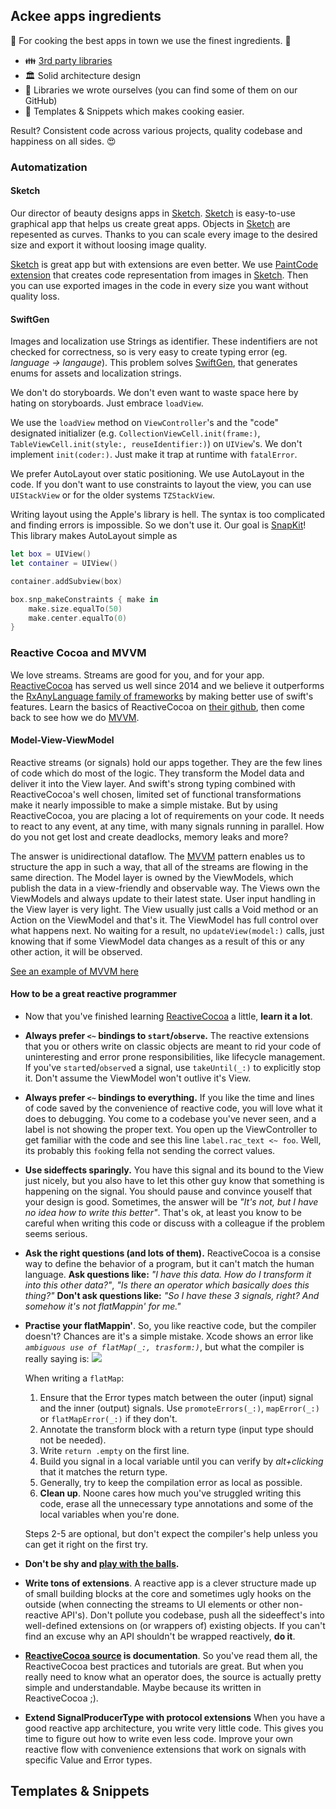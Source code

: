 ## Ackee apps ingredients
🍚 For cooking the best apps in town we use the finest ingredients. 🍳

* 👪 [3rd party libraries](https://github.com/AckeeCZ/ios-cookbook/blob/master/Libraries.md)
* 🏛 Solid architecture design 
* 🤗 Libraries we wrote ourselves (you can find some of them on our GitHub)
* 💩 Templates & Snippets which makes cooking easier. 

Result? Consistent code across various projects, quality codebase and happiness on all sides. 😍

### Automatization

#### Sketch

Our director of beauty designs apps in [Sketch](https://www.sketchapp.com). [Sketch](https://www.sketchapp.com) is easy-to-use graphical app that helps us create great apps. Objects in [Sketch](https://www.sketchapp.com) are repesented as curves. Thanks to you can scale every image to the desired size and export it without loosing image quality.

[Sketch](https://www.sketchapp.com) is great app but with extensions are even better. We use [PaintCode extension](https://www.paintcodeapp.com/sketch) that creates code representation from images in [Sketch](https://www.sketchapp.com). Then you can use exported images in the code in every size you want without quality loss.

#### SwiftGen

Images and localization use Strings as identifier. These indentifiers are not checked for correctness, so is very easy to create typing error (eg. _language -> langauge_). This problem solves [SwiftGen](https://github.com/AliSoftware/SwiftGen), that generates enums for assets and localization strings.

We don't do storyboards. We don't even want to waste space here by hating on storyboards. Just embrace `loadView`.

We use the `loadView` method on `ViewController`'s and the "code" designated initializer (e.g. `CollectionViewCell.init(frame:)`, `TableViewCell.init(style:, reuseIdentifier:)`) on `UIView`'s. We don't implement `init(coder:)`. Just make it trap at runtime with `fatalError`.

We prefer AutoLayout over static positioning. We use AutoLayout in the code. If you don't want to use constraints to layout the view, you can use `UIStackView` or for the older systems `TZStackView`.

Writing layout using the Apple's library is hell. The syntax is too complicated and finding errors is impossible. So we don't use it. Our goal is [SnapKit](https://github.com/SnapKit/SnapKit)! This library makes AutoLayout simple as

```swift
let box = UIView()
let container = UIView()

container.addSubview(box)

box.snp_makeConstraints { make in
    make.size.equalTo(50)
    make.center.equalTo(0)
}
```

### Reactive Cocoa and MVVM

We love streams. Streams are good for you, and for your app.
[ReactiveCocoa](https://github.com/ReactiveCocoa/ReactiveCocoa) has served us well since 2014 and we believe
it outperforms the [RxAnyLanguage family of frameworks](https://github.com/ReactiveX)
by making better use of swift's features. 
Learn the basics of ReactiveCocoa on [their github](https://github.com/ReactiveCocoa/ReactiveCocoa),
then come back to see how we do [MVVM](https://en.wikipedia.org/wiki/Model–view–viewmodel).

#### Model-View-ViewModel

Reactive streams (or signals) hold our apps together.
They are the few lines of code which do most of the logic.
They transform the Model data and deliver it into the View layer.
And swift's strong typing combined with ReactiveCocoa's well chosen,
limited set of functional transformations make it nearly impossible to make a simple mistake.
But by using ReactiveCocoa, you are placing a lot of requirements on your code.
It needs to react to any event, at any time, with many signals running in parallel.
How do you not get lost and create deadlocks, memory leaks and more?

The answer is unidirectional dataflow.
The [MVVM](https://en.wikipedia.org/wiki/Model–view–viewmodel) pattern enables
us to structure the app in such a way, that all of the streams are flowing in the same direction.
The Model layer is owned by the ViewModels, which publish the data in a view-friendly and observable way.
The Views own the ViewModels and always update to their latest state.
User input handling in the View layer is very light.
The View usually just calls a Void method or an Action on the ViewModel and that's it.
The ViewModel has full control over what happens next.
No waiting for a result, no `updateView(model:)` calls,
just knowing that if some ViewModel data changes as a result of this or any other action, it will be observed. 

[See an example of MVVM here](https://github.com/richeterre/SwiftGoal/tree/master/SwiftGoal)

#### How to be a great reactive programmer

- Now that you've finished learning [ReactiveCocoa](https://github.com/ReactiveCocoa/ReactiveCocoa)
a little, **learn it a lot**.

- **Always prefer `<~` bindings to `start`/`observe`.**
The reactive extensions that you or others write on classic objects
are meant to rid your code of uninteresting and error prone responsibilities, like lifecycle management.
If you've `start`ed/`observe`d a signal, use `takeUntil(_:)` to explicitly stop it. Don't assume the ViewModel won't outlive it's View.
- **Always prefer `<~` bindings to everything.**
If you like the time and lines of code saved by the convenience of reactive code,
you will love what it does to debugging.
You come to a codebase you've never seen, and a label is not showing the proper text.
You open up the ViewController to get familiar with the code and see this line `label.rac_text <~ foo`.
Well, its probably this `foo`king fella not sending the correct values.

- **Use sideffects sparingly.** You have this signal and its bound to the View just nicely,
but you also have to let this other guy know that something is happening on the signal. 
You should pause and convince youself that your design is good.
Sometimes, the answer will be *"It's not, but I have no idea how to write this better"*.
That's ok, at least you know to be careful when writing this code
or discuss with a colleague if the problem seems serious.

- **Ask the right questions (and lots of them).**
ReactiveCocoa is a consise way to define the behavior of a program, but it can't match the human language.
**Ask questions like:** *"I have this data. How do I transform it into this other data?"*,
*"Is there an operator which basically does this thing?"*
**Don't ask questions like:** *"So I have these 3 signals, right? And somehow it's not flatMappin' for me."*    

- **Practise your flatMappin'**.
So, you like reactive code, but the compiler doesn't? Chances are it's a simple mistake.
Xcode shows an error like *`ambiguous use of flatMap(_:, trasform:)`*,
but what the compiler is really saying is:
![](http://img.pandawhale.com/post-21975-Jerry-Maguire-help-me-help-you-tj9G.gif)

    When writing a `flatMap`:
    1. Ensure that the Error types match between the outer (input) signal and the inner (output) signals. Use `promoteErrors(_:)`, `mapError(_:)` or `flatMapError(_:)` if they don't. 
    2. Annotate the transform block with a return type (input type should not be needed).
    3. Write `return .empty` on the first line.
    4. Build you signal in a local variable until you can verify by *alt+clicking* that it matches the return type.
    5. Generally, try to keep the compilation error as local as possible.
    6. **Clean up**. Noone cares how much you've struggled writing this code,
    erase all the unnecessary type annotations and some of the local variables when you're done.

    Steps 2-5 are optional, but don't expect the compiler's help unless you can get it right on the first try.

- **Don't be shy and [play with the balls](http://neilpa.me/rac-marbles/).**

- **Write tons of extensions**.
A reactive app is a clever structure made up of small building blocks at the core
and sometimes ugly hooks on the outside (when connecting the streams to UI elements or other non-reactive API's).
Don't pollute you codebase, push all the sideeffect's into well-defined extensions on (or wrappers of) existing objects. 
If you can't find an excuse why an API shouldn't be wrapped reactively, **do it**.       

- **[ReactiveCocoa source](https://github.com/ReactiveCocoa/ReactiveCocoa/tree/master/ReactiveCocoa/Swift) is documentation**.
So you've read them all, the ReactiveCocoa best practices and tutorials are great.
But when you really need to know what an operator does, the source is actually pretty simple and understandable.
Maybe because its written in ReactiveCocoa ;).
- **Extend SignalProducerType with protocol extensions**
When you have a good reactive app architecture, you write very little code.
This gives you time to figure out how to write even less code.
Improve your own reactive flow with convenience extensions that work on signals with specific Value and Error types.    
## Templates & Snippets

